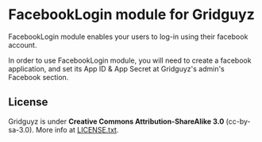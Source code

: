 FacebookLogin module for Gridguyz
=================================

FacebookLogin module enables your users to log-in using their facebook account.

In order to use FacebookLogin module, you will need to create a facebook
application, and set its App ID & App Secret at Gridguyz's admin's Facebook section.

License
-------

Gridguyz is under **Creative Commons Attribution-ShareAlike 3.0** (cc-by-sa-3.0).
More info at [LICENSE.txt](LICENSE.txt).
